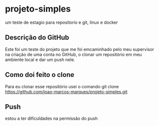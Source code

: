 # projeto-simples
um teste de estagio para repositorio e git, linux e docker

## Descrição do GitHub

Este foi um teste do projeto que me foi emcaminhado pelo meu supervisor na criação de uma conta no GitHub, o clonar um repositório em meu ambiente local e dar um push nele.

## Como doi feito o clone

Para eu clonar esse repositório usei  o comando git clone https://github.com/joao-marcos-marques/projeto-simples.git

## Push
estou a ter dificuldades na permissão do push
